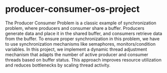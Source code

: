 # producer-consumer-os-project

The Producer Consumer Problem is a classic example of synchronization problem, where producers and consumer share a buffer. Producers generate data and place it in the shared buffer, and consumers retrieve data from the buffer. To ensure proper synchronization in this problem, we have to use synchronization mechanisms like semaphores, monitors/condition variables. In this project, we implement a dynamic thread adjustment mechanism that adapts the number of active producer and consumer threads based on buffer status. This approach improves resource utilization and reduces bottlenecks by scaling thread activity.

